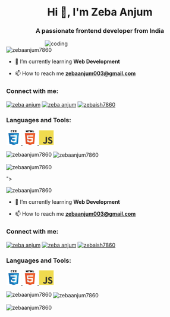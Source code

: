 <h1 align="center">Hi 👋, I'm Zeba Anjum</h1>
<h3 align="center">A passionate frontend developer from India</h3>
<img align="right" alt="coding" width="400" src="https://www.youtube.com/watch?v=W2sHIS7_B44">

<p align="left"> <img src="https://komarev.com/ghpvc/?username=zebaanjum7860&label=Profile%20views&color=0e75b6&style=flat" alt="zebaanjum7860" /> </p>

- 🌱 I’m currently learning **Web Development**

- 📫 How to reach me **zebaanjum003@gmail.com**

<h3 align="left">Connect with me:</h3>
<p align="left">
<a href="https://linkedin.com/in/zeba anjum" target="blank"><img align="center" src="https://raw.githubusercontent.com/rahuldkjain/github-profile-readme-generator/master/src/images/icons/Social/linked-in-alt.svg" alt="zeba anjum" height="30" width="40" /></a>
<a href="https://fb.com/zeba anjum" target="blank"><img align="center" src="https://raw.githubusercontent.com/rahuldkjain/github-profile-readme-generator/master/src/images/icons/Social/facebook.svg" alt="zeba anjum" height="30" width="40" /></a>
<a href="https://instagram.com/zebaish7860" target="blank"><img align="center" src="https://raw.githubusercontent.com/rahuldkjain/github-profile-readme-generator/master/src/images/icons/Social/instagram.svg" alt="zebaish7860" height="30" width="40" /></a>
</p>

<h3 align="left">Languages and Tools:</h3>
<p align="left"> <a href="https://www.w3schools.com/css/" target="_blank" rel="noreferrer"> <img src="https://raw.githubusercontent.com/devicons/devicon/master/icons/css3/css3-original-wordmark.svg" alt="css3" width="40" height="40"/> </a> <a href="https://www.w3.org/html/" target="_blank" rel="noreferrer"> <img src="https://raw.githubusercontent.com/devicons/devicon/master/icons/html5/html5-original-wordmark.svg" alt="html5" width="40" height="40"/> </a> <a href="https://developer.mozilla.org/en-US/docs/Web/JavaScript" target="_blank" rel="noreferrer"> <img src="https://raw.githubusercontent.com/devicons/devicon/master/icons/javascript/javascript-original.svg" alt="javascript" width="40" height="40"/> </a> </p>

<p><img align="left" src="https://github-readme-stats.vercel.app/api/top-langs?username=zebaanjum7860&show_icons=true&locale=en&layout=compact" alt="zebaanjum7860" /></p>

<p>&nbsp;<img align="center" src="https://github-readme-stats.vercel.app/api?username=zebaanjum7860&show_icons=true&locale=en" alt="zebaanjum7860" /></p>

<p><img align="center" src="https://github-readme-streak-stats.herokuapp.com/?user=zebaanjum7860&" alt="zebaanjum7860" /></p>">

<p align="left"> <img src="https://komarev.com/ghpvc/?username=zebaanjum7860&label=Profile%20views&color=0e75b6&style=flat" alt="zebaanjum7860" /> </p>

- 🌱 I’m currently learning **Web Development**

- 📫 How to reach me **zebaanjum003@gmail.com**

<h3 align="left">Connect with me:</h3>
<p align="left">
<a href="https://linkedin.com/in/zeba anjum" target="blank"><img align="center" src="https://raw.githubusercontent.com/rahuldkjain/github-profile-readme-generator/master/src/images/icons/Social/linked-in-alt.svg" alt="zeba anjum" height="30" width="40" /></a>
<a href="https://fb.com/zeba anjum" target="blank"><img align="center" src="https://raw.githubusercontent.com/rahuldkjain/github-profile-readme-generator/master/src/images/icons/Social/facebook.svg" alt="zeba anjum" height="30" width="40" /></a>
<a href="https://instagram.com/zebaish7860" target="blank"><img align="center" src="https://raw.githubusercontent.com/rahuldkjain/github-profile-readme-generator/master/src/images/icons/Social/instagram.svg" alt="zebaish7860" height="30" width="40" /></a>
</p>

<h3 align="left">Languages and Tools:</h3>
<p align="left"> <a href="https://www.w3schools.com/css/" target="_blank" rel="noreferrer"> <img src="https://raw.githubusercontent.com/devicons/devicon/master/icons/css3/css3-original-wordmark.svg" alt="css3" width="40" height="40"/> </a> <a href="https://www.w3.org/html/" target="_blank" rel="noreferrer"> <img src="https://raw.githubusercontent.com/devicons/devicon/master/icons/html5/html5-original-wordmark.svg" alt="html5" width="40" height="40"/> </a> <a href="https://developer.mozilla.org/en-US/docs/Web/JavaScript" target="_blank" rel="noreferrer"> <img src="https://raw.githubusercontent.com/devicons/devicon/master/icons/javascript/javascript-original.svg" alt="javascript" width="40" height="40"/> </a> </p>

<p><img align="left" src="https://github-readme-stats.vercel.app/api/top-langs?username=zebaanjum7860&show_icons=true&locale=en&layout=compact" alt="zebaanjum7860" /></p>

<p>&nbsp;<img align="center" src="https://github-readme-stats.vercel.app/api?username=zebaanjum7860&show_icons=true&locale=en" alt="zebaanjum7860" /></p>

<p><img align="center" src="https://github-readme-streak-stats.herokuapp.com/?user=zebaanjum7860&" alt="zebaanjum7860" /></p>
